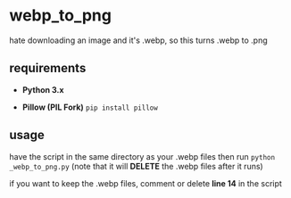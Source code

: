 # webp_to_png
hate downloading an image and it's .webp, so this turns .webp to .png
## requirements
- **Python 3.x**

- **Pillow (PIL Fork)** `pip install pillow`
## usage
have the script in the same directory as your .webp files then run `python _webp_to_png.py` (note that it will **DELETE** the .webp files after it runs)

if you want to keep the .webp files, comment or delete **line 14** in the script
